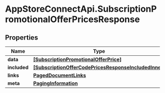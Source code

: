 # AppStoreConnectApi.SubscriptionPromotionalOfferPricesResponse

## Properties

Name | Type | Description | Notes
------------ | ------------- | ------------- | -------------
**data** | [**[SubscriptionPromotionalOfferPrice]**](SubscriptionPromotionalOfferPrice.md) |  | 
**included** | [**[SubscriptionOfferCodePricesResponseIncludedInner]**](SubscriptionOfferCodePricesResponseIncludedInner.md) |  | [optional] 
**links** | [**PagedDocumentLinks**](PagedDocumentLinks.md) |  | 
**meta** | [**PagingInformation**](PagingInformation.md) |  | [optional] 


